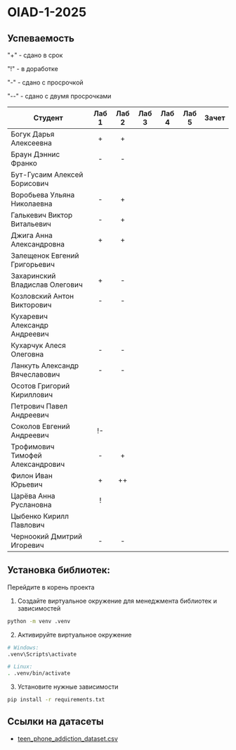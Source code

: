 # OIAD-1-2025

## Успеваемость

"\+" - сдано в срок

"\!" - в доработке

"\-" - сдано с просрочкой

"\-\-" - сдано с двумя просрочками


| Студент                          | Лаб 1 | Лаб 2 | Лаб 3 | Лаб 4 | Лаб 5 | Зачет |
| -------------------------------- | :---: | :---: | :---: | :---: | :---: | :---: |
| Богук Дарья Алексеевна           |   +   |   +   |       |       |       |       |
| Браун Дэннис Франко              |   -   |   -   |       |       |       |       |
| Бут-Гусаим Алексей Борисович     |       |       |       |       |       |       |
| Воробьева Ульяна Николаевна      |   -   |   +   |       |       |       |       |
| Галькевич Виктор Витальевич      |   -   |   +   |       |       |       |       |
| Джига Анна Александровна         |   +   |   +   |       |       |       |       |
| Залещенок Евгений Григорьевич    |       |       |       |       |       |       |
| Захаринский Владислав Олегович   |   +   |   -   |       |       |       |       |
| Козловский Антон Викторович      |   -   |   -   |       |       |       |       |
| Кухаревич Александр Андреевич    |       |       |       |       |       |       |
| Кухарчук Алеся Олеговна          |   -   |   -   |       |       |       |       |
| Ланкуть Александр Вячеславович   |   -   |   -   |       |       |       |       |
| Осотов Григорий Кириллович       |       |       |       |       |       |       |
| Петрович Павел Андреевич         |       |       |       |       |       |       |
| Соколов Евгений Андреевич        |   !-  |       |       |       |       |       |
| Трофимович Тимофей Александрович |   -   |   +   |       |       |       |       |
| Филон Иван Юрьевич               |   +   |  ++   |       |       |       |       |
| Царёва Анна Руслановна           |   !   |       |       |       |       |       |
| Цыбенко Кирилл Павлович          |       |       |       |       |       |       |
| Черноокий Дмитрий Игоревич       |   -   |   -   |       |       |       |       |


## Установка библиотек:

Перейдите в корень проекта
1. Создайте виртуальное окружение для менеджмента библиотек и зависимостей
```bash
python -m venv .venv
```
2. Активируйте виртуальное окружение
```bash
# Windows:
.venv\Scripts\activate

# Linux:
. .venv/bin/activate
```
3. Установите нужные зависимости
```bash
pip install -r requirements.txt
```

## Ссылки на датасеты
* [teen_phone_addiction_dataset.csv](https://www.kaggle.com/datasets/sumedh1507/teen-phone-addiction)

